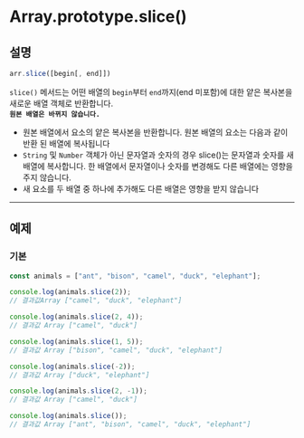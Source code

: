 # Array.prototype.slice()

## 설명

```javascript
arr.slice([begin[, end]])
```

`slice()` 메서드는 어떤 배열의 `begin`부터 `end`까지(end 미포함)에 대한 얕은 복사본을 새로운 배열 객체로 반환합니다.  
**`원본 배열은 바뀌지 않습니다.`**

- 원본 배열에서 요소의 얕은 복사본을 반환합니다. 원본 배열의 요소는 다음과 같이 반환 된 배열에 복사됩니다
- `String` 및 `Number` 객체가 아닌 문자열과 숫자의 경우 slice()는 문자열과 숫자를 새 배열에 복사합니다. 한 배열에서 문자열이나 숫자를 변경해도 다른 배열에는 영향을 주지 않습니다.
- 새 요소를 두 배열 중 하나에 추가해도 다른 배열은 영향을 받지 않습니다

---

## 예제

### 기본

```javascript
const animals = ["ant", "bison", "camel", "duck", "elephant"];

console.log(animals.slice(2));
// 결과값Array ["camel", "duck", "elephant"]

console.log(animals.slice(2, 4));
// 결과값 Array ["camel", "duck"]

console.log(animals.slice(1, 5));
// 결과값 Array ["bison", "camel", "duck", "elephant"]

console.log(animals.slice(-2));
// 결과값 Array ["duck", "elephant"]

console.log(animals.slice(2, -1));
// 결과값 Array ["camel", "duck"]

console.log(animals.slice());
// 결과값 Array ["ant", "bison", "camel", "duck", "elephant"]
```
